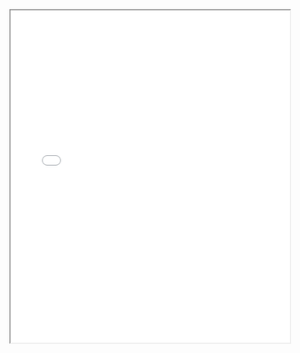 
<iframe src="../docs/_resumes/Senior Data Engineer_Tiffany Wang_Resume.pdf" width="100%" height="600px">
</iframe>